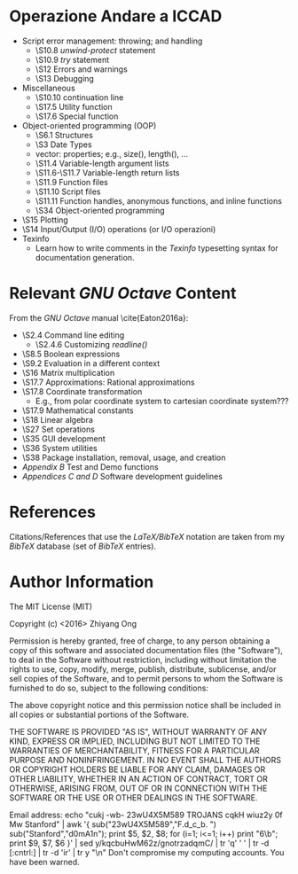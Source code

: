 #	Operazione Andare a ICCAD

+ Script error management: throwing; and handling   
	- \S10.8 *unwind-protect* statement
	- \S10.9 *try* statement
	- \S12 Errors and warnings
	- \S13 Debugging
+ Miscellaneous
	- \S10.10 continuation line
	- \S17.5 Utility function
	- \S17.6 Special function
+ Object-oriented programming (OOP)
	- \S6.1 Structures
	- \S3 Date Types
	- vector: properties; e.g., size(), length(), ...
	- \S11.4 Variable-length argument lists
	- \S11.6-\S11.7 Variable-length return lists
	- \S11.9 Function files
	- \S11.10 Script files
	- \S11.11 Function handles, anonymous functions, and inline functions
	- \S34 Object-oriented programming
+ \S15 Plotting
+ \S14 Input/Output (I/O) operations
	(or I/O operazioni)
+ Texinfo
	- Learn how to write comments in the *Texinfo* typesetting syntax
		for documentation generation.









#	Relevant *GNU Octave* Content

From the *GNU Octave* manual \cite{Eaton2016a}:
+ \S2.4 Command line editing
	- \S2.4.6 Customizing *readline()*
+ \S8.5 Boolean expressions
+ \S9.2 Evaluation in a different context
+ \S16 Matrix multiplication
+ \S17.7 Approximations: Rational approximations
+ \S17.8 Coordinate transformation
	- E.g., from polar coordinate system to cartesian coordinate system??? 
+ \S17.9 Mathematical constants
+ \S18 Linear algebra
+ \S27 Set operations
+ \S35 GUI development
+ \S36 System utilities
+ \S38 Package installation, removal, usage, and creation
+ *Appendix B* Test and Demo functions
+ *Appendices C and D* Software development guidelines



#	References

Citations/References that use the *LaTeX/BibTeX* notation are taken
	from my *BibTeX* database (set of *BibTeX* entries).



#	Author Information

The MIT License (MIT)

Copyright (c) <2016> Zhiyang Ong

Permission is hereby granted, free of charge, to any person obtaining a copy of this software and associated documentation files (the "Software"), to deal in the Software without restriction, including without limitation the rights to use, copy, modify, merge, publish, distribute, sublicense, and/or sell copies of the Software, and to permit persons to whom the Software is furnished to do so, subject to the following conditions:

The above copyright notice and this permission notice shall be included in all copies or substantial portions of the Software.

THE SOFTWARE IS PROVIDED "AS IS", WITHOUT WARRANTY OF ANY KIND, EXPRESS OR IMPLIED, INCLUDING BUT NOT LIMITED TO THE WARRANTIES OF MERCHANTABILITY, FITNESS FOR A PARTICULAR PURPOSE AND NONINFRINGEMENT. IN NO EVENT SHALL THE AUTHORS OR COPYRIGHT HOLDERS BE LIABLE FOR ANY CLAIM, DAMAGES OR OTHER LIABILITY, WHETHER IN AN ACTION OF CONTRACT, TORT OR OTHERWISE, ARISING FROM, OUT OF OR IN CONNECTION WITH THE SOFTWARE OR THE USE OR OTHER DEALINGS IN THE SOFTWARE.

Email address: echo "cukj -wb- 23wU4X5M589 TROJANS cqkH wiuz2y 0f Mw Stanford" | awk '{ sub("23wU4X5M589","F.d_c_b. ") sub("Stanford","d0mA1n"); print $5, $2, $8; for (i=1; i<=1; i++) print "6\b"; print $9, $7, $6 }' | sed y/kqcbuHwM62z/gnotrzadqmC/ | tr 'q' ' ' | tr -d [:cntrl:] | tr -d 'ir' | tr y "\n"		Don't compromise my computing accounts. You have been warned.

